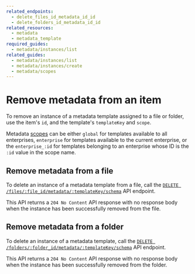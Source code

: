 ```yaml
---
related_endpoints:
  - delete_files_id_metadata_id_id
  - delete_folders_id_metadata_id_id
related_resources:
  - metadata
  - metadata_template
required_guides:
  - metadata/instances/list
related_guides:
  - metadata/instances/list
  - metadata/instances/create
  - metadata/scopes
---
```


# Remove metadata from an item

To remove an instance of a metadata template assigned to a file or
folder, use the item's `id`, and the template's `templateKey`
and `scope`.

<Message>

  Metadata [scopes][scopes] can be either `global` for templates available to
  all enterprises, `enterprise` for templates available to the current
  enterprise, or the `enterprise_:id` for templates belonging to an enterprise
  whose ID is the `:id` value in the scope name.

</Message>

## Remove metadata from a file

To delete an instance of a metadata template from a file, call
the [`DELETE /files/:file_id/metadata/:templateKey/schema`][e_on_file] API endpoint.

<Samples id="delete_files_id_metadata_id_id" />

This API returns a `204 No Content` API response with no response body when
the instance has been successfully removed from the file.

## Remove metadata from a folder

To delete an instance of a metadata template, call
the [`DELETE /folders/:folder_id/metadata/:templateKey/schema`][e_on_folder]
API endpoint.

<Samples id="delete_folders_id_metadata_id_id" />

This API returns a `204 No Content` API response with no response body when
the instance has been successfully removed from the folder.

[e_on_file]: e://delete_files_id_metadata_id_id
[e_on_folder]: e://delete_folders_id_metadata_id_id
[scopes]: g://metadata/scopes
